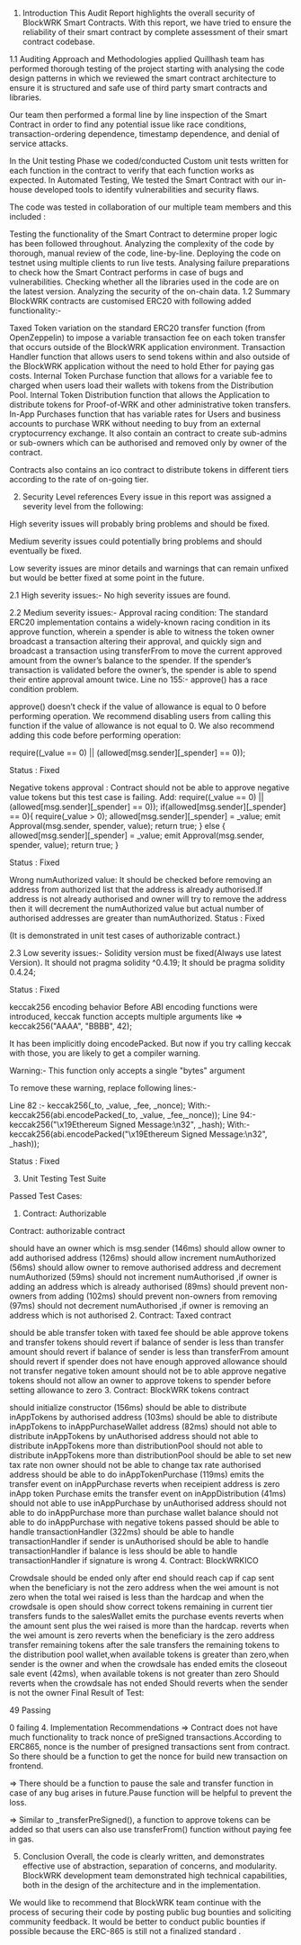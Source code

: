 1. Introduction
This Audit Report highlights the overall security of BlockWRK Smart Contracts. With this report, we have tried to ensure the reliability of their smart contract by complete assessment of their smart contract codebase.

1.1 Auditing Approach and Methodologies applied
Quillhash team has performed thorough testing of the project starting with analysing the code design patterns in which we reviewed the smart contract architecture to ensure it is structured and safe use of third party smart contracts and libraries.

Our team then performed a formal line by line inspection of the Smart Contract in order to find any potential issue like race conditions, transaction-ordering dependence, timestamp dependence, and denial of service attacks.

In the Unit testing Phase we coded/conducted Custom unit tests written for each function in the contract to verify that each function works as expected. In Automated Testing, We tested the Smart Contract with our in-house developed tools to identify vulnerabilities and security flaws.

The code was tested in collaboration of our multiple team members and this included :

Testing the functionality of the Smart Contract to determine proper logic has been followed throughout.
Analyzing the complexity of the code by thorough, manual review of the code, line-by-line.
Deploying the code on testnet using multiple clients to run live tests.
Analysing failure preparations to check how the Smart Contract performs in case of bugs and vulnerabilities.
Checking whether all the libraries used in the code are on the latest version.
Analyzing the security of the on-chain data.
1.2 Summary
BlockWRK contracts are customised ERC20 with following added functionality:-

Taxed Token variation on the standard ERC20 transfer function (from OpenZeppelin) to impose a variable transaction fee on each token transfer that occurs outside of the BlockWRK application environment.
Transaction Handler function that allows users to send tokens within and also outside of the BlockWRK application without the need to hold Ether for paying gas costs.
Internal Token Purchase function that allows for a variable fee to charged when users load their wallets with tokens from the Distribution Pool.
Internal Token Distribution function that allows the Application to distribute tokens for Proof-of-WRK and other administrative token transfers.
In-App Purchases function that has variable rates for Users and business accounts to purchase WRK without needing to buy from an external cryptocurrency exchange.
It also contain an contract to create sub-admins or sub-owners which can be authorised and removed only by owner of the contract.

Contracts also contains an ico contract to distribute tokens in different tiers according to the rate of on-going tier.

2. Security Level references
Every issue in this report was assigned a severity level from the following:

High severity issues will probably bring problems and should be fixed.

Medium severity issues could potentially bring problems and should eventually be fixed.

Low severity issues are minor details and warnings that can remain unfixed but would be better fixed at some point in the future.

2.1 High severity issues:-
No high severity issues are found.

2.2 Medium severity issues:-
Approval racing condition: The standard ERC20 implementation contains a widely-known racing condition in its approve function, wherein a spender is able to witness the token owner broadcast a transaction altering their approval, and quickly sign and broadcast a transaction using transferFrom to move the current approved amount from the owner’s balance to the spender. If the spender’s transaction is validated before the owner’s, the spender is able to spend their entire approval amount twice.
Line no 155:- approve() has a race condition problem.

approve() doesn’t check if the value of allowance is equal to 0 before performing operation. 
We recommend disabling users from calling this function if the value of allowance is not equal to 0.
We also recommend adding this code before performing operation:

require((_value == 0) || (allowed[msg.sender][_spender] == 0));

Status : Fixed

Negative tokens approval : Contract should not be able to approve negative value tokens but this test case is failing. 
Add: 
require((_value == 0) || (allowed[msg.sender][_spender] == 0)); 
if(allowed[msg.sender][_spender] == 0){ 
require(_value > 0); 
allowed[msg.sender][_spender] = _value; 
emit Approval(msg.sender, spender, value); 
return true; 
} 
else { 
allowed[msg.sender][_spender] = _value; 
emit Approval(msg.sender, spender, value); 
return true; 
}

Status : Fixed

Wrong numAuthorized value: It should be checked before removing an address from authorized list that the address is already authorised.If address is not already authorised and owner will try to remove the address then it will decrement the numAuthorized value but actual number of authorised addresses are greater than numAuthorized.
Status : Fixed

(It is demonstrated in unit test cases of authorizable contract.)

2.3 Low severity issues:-
Solidity version must be fixed(Always use latest Version).
It should not pragma solidity ^0.4.19; 
It should be pragma solidity 0.4.24;

Status : Fixed

keccak256 encoding behavior
Before ABI encoding functions were introduced, keccak function accepts multiple arguments like
=> keccak256("AAAA", "BBBB", 42);

It has been implicitly doing encodePacked. But now if you try calling keccak with those, you are likely to get a compiler warning.

Warning:- This function only accepts a single "bytes" argument

To remove these warning, replace following lines:-

Line 82 :- keccak256(_to, _value, _fee, _nonce); 
With:- keccak256(abi.encodePacked(_to, _value, _fee,_nonce)); 
Line 94:- keccak256("\x19Ethereum Signed Message:\n32", _hash); 
With:- keccak256(abi.encodePacked("\x19Ethereum Signed Message:\n32", _hash));

Status : Fixed

3. Unit Testing
Test Suite

Passed Test Cases:

1. Contract: Authorizable 

Contract: authorizable contract

 should have an owner which is msg.sender (146ms)
 should allow owner to add authorised address (126ms)
 should allow increment numAuthorized (56ms)
 should allow owner to remove authorised address and decrement numAuthorized (59ms)
 should not increment numAuthorised ,if owner is adding an address which is already authorised (89ms)
 should prevent non-owners from adding (102ms)
 should prevent non-owners from removing (97ms)
 should not decrement numAuthorised ,if owner is removing an address which is not authorised
2. Contract: Taxed contract

 should be able transfer token with taxed fee
 should be able approve tokens and transfer tokens
 should revert if balance of sender is less than transfer amount
 should revert if balance of sender is less than transferFrom amount
 should revert if spender does not have enough approved allowance
 should not transfer negative token amount
 should not be to able approve negative tokens
 should not allow an owner to approve tokens to spender before setting allowance to zero
3. Contract: BlockWRK tokens contract

 should initialize constructor (156ms)
 should be able to distribute inAppTokens by authorised address (103ms)
 should be able to distribute inAppTokens to inAppPurchaseWallet address (82ms)
 should not able to distribute inAppTokens by unAuthorised address
 should not able to distribute inAppTokens more than distributionPool
 should not able to distribute inAppTokens more than distributionPool
 should be able to set new tax rate
 non owner should not be able to change tax rate
 authorised address should be able to do inAppTokenPurchase (119ms)
 emits the transfer event on inAppPurchase
 reverts when receipient address is zero inApp token Purchase
 emits the transfer event on inAppDistribution (41ms)
 should not able to use inAppPurchase by unAuthorised address
 should not able to do inAppPurchase more than purchase wallet balance
 should not able to do inAppPurchase with negative tokens passed
 should be able to handle transactionHandler (322ms)
 should be able to handle transactionHandler if sender is unAuthorised
 should be able to handle transactionHandler if balance is less
 should be able to handle transactionHandler if signature is wrong
4. Contract: BlockWRKICO

 Crowdsale should be ended only after end
 should reach cap if cap sent
 when the beneficiary is not the zero address when the wei amount is not zero when the total wei raised is less than the hardcap and when the crowdsale is open
 should show correct tokens remaining in current tier
 transfers funds to the salesWallet
 emits the purchase events
 reverts when the amount sent plus the wei raised is more than the hardcap.
 reverts when the wei amount is zero
 reverts when the beneficiary is the zero address 
transfer remaining tokens after the sale
 transfers the remaining tokens to the distribution pool wallet,when available tokens is greater than zero,when sender is the owner and when the crowdsale has ended
 emits the closeout sale event (42ms), when available tokens is not greater than zero
 Should reverts when the crowdsale has not ended
 Should reverts when the sender is not the owner
Final Result of Test:

 49 Passing

 0 failing
4. Implementation Recommendations
=> Contract does not have much functionality to track nonce of preSigned transactions.According to ERC865, nonce is the number of presigned transactions sent from contract. So there should be a function to get the nonce for build new transaction on frontend.

=> There should be a function to pause the sale and transfer function in case of any bug arises in future.Pause function will be helpful to prevent the loss.

=> Similar to _transferPreSigned(), a function to approve tokens can be added so that users can also use transferFrom() function without paying fee in gas.

5. Conclusion
Overall, the code is clearly written, and demonstrates effective use of abstraction, separation of concerns, and modularity. BlockWRK development team demonstrated high technical capabilities, both in the design of the architecture and in the implementation.

We would like to recommend that BlockWRK team continue with the process of securing their code by posting public bug bounties and soliciting community feedback. It would be better to conduct public bounties if possible because the ERC-865 is still not a finalized standard .
